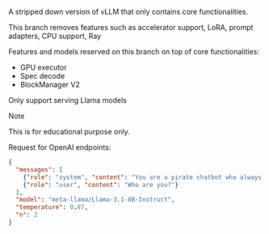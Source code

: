 A stripped down version of vLLM that only contains core functionalities.

This branch removes features such as accelerator support, LoRA, prompt adapters, CPU support, Ray

Features and models reserved on this branch on top of core functionalities:
- GPU executor
- Spec decode
- BlockManager V2

Only support serving Llama models


> [!NOTE]
> This is for educational purpose only.

Request for OpenAI endpoints:

```json
{
  "messages": [
    {"role": "system", "content": "You are a pirate chatbot who always responds in pirate speak!"},
    {"role": "user", "content": "Who are you?"}
  ],
  "model": "meta-llama/Llama-3.1-8B-Instruct",
  "temperature": 0.87,
  "n": 2
}
```
